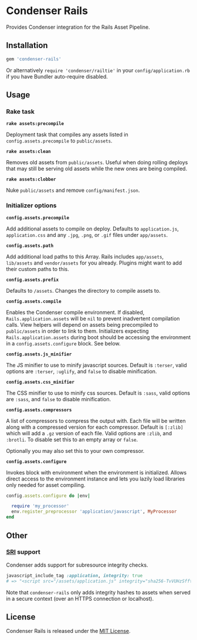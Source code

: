 # Condenser Rails

Provides Condenser integration for the Rails Asset Pipeline.

## Installation

``` ruby
gem 'condenser-rails'
```

Or alternatively `require 'condenser/railtie'` in your `config/application.rb`
if you have Bundler auto-require disabled.

## Usage

### Rake task

**`rake assets:precompile`**

Deployment task that compiles any assets listed in `config.assets.precompile`
to `public/assets`.

**`rake assets:clean`**

Removes old assets from `public/assets`. Useful when doing rolling deploys that
may still be serving old assets while the new ones are being compiled.

**`rake assets:clobber`**

Nuke `public/assets` and remove `config/manifest.json`.

### Initializer options

**`config.assets.precompile`**

Add additional assets to compile on deploy. Defaults to `application.js`,
`application.css` and any `.jpg`, `.png`, or `.gif` files under `app/assets`.

**`config.assets.path`**

Add additional load paths to this Array. Rails includes `app/assets`,
`lib/assets` and `vendor/assets` for you already. Plugins might want to add
their custom paths to this.

**`config.assets.prefix`**

Defaults to `/assets`. Changes the directory to compile assets to.

**`config.assets.compile`**

Enables the Condenser compile environment. If disabled, `Rails.application.assets`
will be `nil` to prevent inadvertent compilation calls. View helpers will depend
on assets being precompiled to `public/assets` in order to link to them.
Initializers expecting `Rails.application.assets` during boot should be accessing
the environment in a `config.assets.configure` block. See below.

**`config.assets.js_minifier`**

The JS minifier to use to minify javascript sources. Default is `:terser`, valid
options are `:terser`, `:uglify`, and `false` to disable minification.

**`config.assets.css_minifier`**

The CSS minifier to use to minify css sources. Default is `:sass`, valid options
are `:sass`, and `false` to disable minification.

**`config.assets.compressors`**

A list of compressors to compress the output with. Each file will be written along
with a compressed version for each compressor. Default is `[:zlib]` which will
add a `.gz` version of each file. Valid options are `:zlib`, and `:brotli`. To
disable set this to an empty array or `false`.

Optionally you may also set this to your own compressor.


**`config.assets.configure`**

Invokes block with environment when the environment is initialized. Allows direct
access to the environment instance and lets you lazily load libraries only needed
for asset compiling.

``` ruby
config.assets.configure do |env|

  require 'my_processor'
  env.register_preprocessor 'application/javascript', MyProcessor
end
```

## Other

### [SRI](http://www.w3.org/TR/SRI/) support

Condenser adds support for subresource integrity checks.

``` ruby
javascript_include_tag :application, integrity: true
# => "<script src="/assets/application.js" integrity="sha256-TvVUHzSfftWg1rcfL6TIJ0XKEGrgLyEq6lEpcmrG9qs="></script>"
```

Note that `condenser-rails` only adds integrity hashes to assets when served in a
secure context (over an HTTPS connection or localhost).

## License

Condenser Rails is released under the [MIT License](MIT-LICENSE).